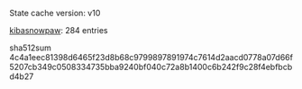 State cache version: v10

[kibasnowpaw](https://github.com/kibasnowpaw): 284 entries

sha512sum 4c4a1eec81398d6465f23d8b68c9799897891974c7614d2aacd0778a07d66f5207cb349c0508334735bba9240bf040c72a8b1400c6b242f9c28f4ebfbcbd4b27
